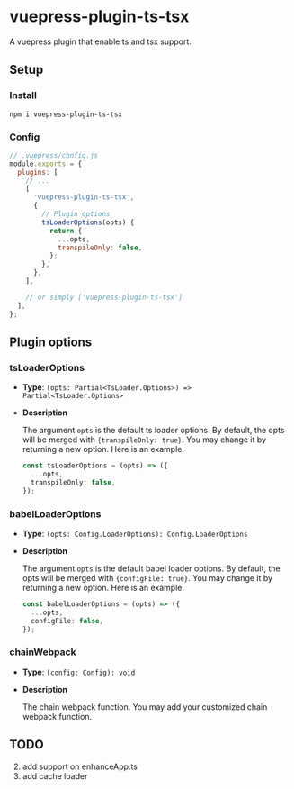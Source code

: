 # vuepress-plugin-ts-tsx

A vuepress plugin that enable ts and tsx support.

## Setup

### Install

```
npm i vuepress-plugin-ts-tsx
```

### Config

```js
// .vuepress/config.js
module.exports = {
  plugins: [
    // ...
    [
      'vuepress-plugin-ts-tsx',
      {
        // Plugin options
        tsLoaderOptions(opts) {
          return {
            ...opts,
            transpileOnly: false,
          };
        },
      },
    ],

    // or simply ['vuepress-plugin-ts-tsx']
  ],
};
```

## Plugin options

### tsLoaderOptions

- **Type**: `(opts: Partial<TsLoader.Options>) => Partial<TsLoader.Options>`

- **Description**

  The argument `opts` is the default ts loader options. By default, the opts will be merged with `{transpileOnly: true}`. You may change it by returning a new option. Here is an example.

  ```ts
  const tsLoaderOptions = (opts) => ({
    ...opts,
    transpileOnly: false,
  });
  ```

### babelLoaderOptions

- **Type**: `(opts: Config.LoaderOptions): Config.LoaderOptions`

- **Description**

  The argument `opts` is the default babel loader options. By default, the opts will be merged with `{configFile: true}`. You may change it by returning a new option. Here is an example.

  ```ts
  const babelLoaderOptions = (opts) => ({
    ...opts,
    configFile: false,
  });
  ```

### chainWebpack

- **Type**: `(config: Config): void`

- **Description**

  The chain webpack function. You may add your customized chain webpack function.

## TODO

2. add support on enhanceApp.ts
3. add cache loader
